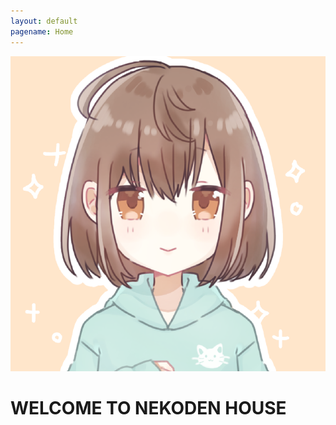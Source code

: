 ```yaml
---
layout: default
pagename: Home
---
```

<div>
  <!--
  <script langage="Javascript">
    var i,num=6;
    var hist=new MakeArray(10);
    hist[1]=3;
    hist[2]=8;
    hist[3]=14;
    hist[4]=8;
    hist[5]=6;
    hist[6]=2;
    
    for (i=1;i<num;1++) {
         document.write("<IMG SRC='./assets/images/1DB335EC-94D8-41C9-8D3F-F605D3DF0694.png' HSPACE=10
             WIDTH=20"," HEIGHT=",hist[i]*10,">");
    }
  </script>
  -->
  <div class="center">
    <div class="circle_icon_main"><img src="./assets/images/icon.PNG" class="circle_icon_main"></div>
    <h1>WELCOME TO NEKODEN HOUSE</h1> 
  </div>
</div>


